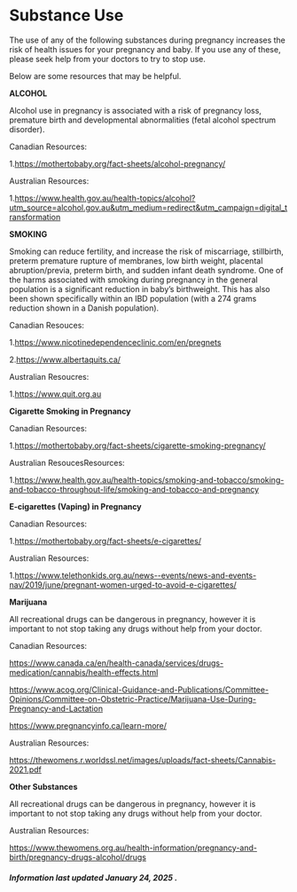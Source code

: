 
<h1>Substance Use</h1>

The use of any of the following substances during pregnancy increases the risk of health issues for your pregnancy and baby. If you use any of these, please seek help from your doctors to try to stop use.  

Below are some resources that may be helpful. 

**ALCOHOL**

Alcohol use in pregnancy is associated with a risk of pregnancy loss, premature birth and developmental abnormalities (fetal alcohol spectrum disorder). 

Canadian Resources: 

1.https://mothertobaby.org/fact-sheets/alcohol-pregnancy/ 

Australian Resources: 

1.https://www.health.gov.au/health-topics/alcohol?utm_source=alcohol.gov.au&utm_medium=redirect&utm_campaign=digital_transformation 

 

**SMOKING**

Smoking can reduce fertility, and increase the risk of miscarriage, stillbirth, preterm premature rupture of membranes, low birth weight, placental abruption/previa, preterm birth, and sudden infant death syndrome. One of the harms associated with smoking during pregnancy in the general population is a significant reduction in baby’s birthweight. This has also been shown specifically within an IBD population (with a 274 grams reduction shown in a Danish population). 

Canadian Resouces: 

1.https://www.nicotinedependenceclinic.com/en/pregnets 

2.https://www.albertaquits.ca/ 

Australian Resoucres: 

1.https://www.quit.org.au 

**Cigarette Smoking in Pregnancy**

Canadian Resources: 

1.https://mothertobaby.org/fact-sheets/cigarette-smoking-pregnancy/ 

Australian ResoucesResources: 

1.https://www.health.gov.au/health-topics/smoking-and-tobacco/smoking-and-tobacco-throughout-life/smoking-and-tobacco-and-pregnancy 

**E-cigarettes (Vaping) in Pregnancy**

Canadian Resources: 

1.https://mothertobaby.org/fact-sheets/e-cigarettes/ 

Australian Resources: 

1.https://www.telethonkids.org.au/news--events/news-and-events-nav/2019/june/pregnant-women-urged-to-avoid-e-cigarettes/ 

**Marijuana** 

All recreational drugs can be dangerous in pregnancy, however it is important to not stop taking any drugs without help from your doctor. 

Canadian Resources: 

https://www.canada.ca/en/health-canada/services/drugs-medication/cannabis/health-effects.html

https://www.acog.org/Clinical-Guidance-and-Publications/Committee-Opinions/Committee-on-Obstetric-Practice/Marijuana-Use-During-Pregnancy-and-Lactation 

https://www.pregnancyinfo.ca/learn-more/

Australian Resources: 

https://thewomens.r.worldssl.net/images/uploads/fact-sheets/Cannabis-2021.pdf

**Other Substances** 

All recreational drugs can be dangerous in pregnancy, however it is important to not stop taking any drugs without help from your doctor. 

Australian Resources: 

https://www.thewomens.org.au/health-information/pregnancy-and-birth/pregnancy-drugs-alcohol/drugs 

 


<h5>Information last updated January 24, 2025 .</h5>

